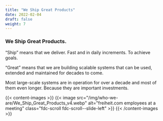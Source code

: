 ```yaml
---
title: "We Ship Great Products"
date: 2022-02-04
draft: false
weight: 7
---
```


### We Ship Great Products.

“Ship” means that we deliver. Fast and in daily increments. To achieve goals.

“Great” means that we are building scalable systems that can be used, extended and maintained for decades to come.

Most large-scale systems are in operation for over a decade and most of them even longer. Because they are important investments.

{{< content-images >}}
  {{< image src="/img/who-we-are/We_Ship_Great_Products_v4.webp" alt="freiheit.com employees at a meeting" class="fdc-scroll fdc-scroll--slide-left" >}}
{{< /content-images >}}
